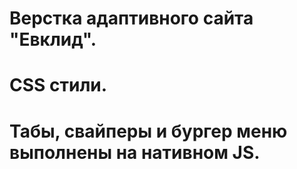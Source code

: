 # Верстка адаптивного сайта "Евклид".
# CSS стили.
# Табы, свайперы и бургер меню выполнены на нативном JS.

